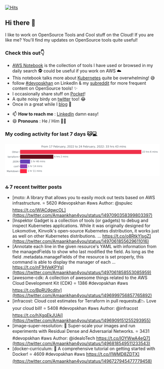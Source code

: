 [![Hits](https://hits.seeyoufarm.com/api/count/incr/badge.svg?url=https%3A%2F%2Fgithub.com%2Fakhan4u%2Fhit-counter&count_bg=%2379C83D&title_bg=%23555555&icon=&icon_color=%23E7E7E7&title=visits&edge_flat=false)](https://hits.seeyoufarm.com)

## Hi there 👋

I like to work on OpenSource Tools and Cool stuff on the Cloud! If you are like me? You'll find my updates on OpenSource tools quite useful!

### Check this out👇

* [AWS Notebook](https://histre.com/public/notebooks/dnllyanu/aws/) is the collection of tools I have used or browsed in my daily search 🕵️ could be useful if you work on AWS ☁️
* This notebook talks more about [Kubernetes](https://histre.com/public/notebooks/6uxdvo3y/kubernetes/) quite be overwhelming! 😅
* follow [#devopskhan](https://www.linkedin.com/feed/hashtag/devopskhan/) on LinkedIn & my [subreddit](https://www.reddit.com/r/devopskhan/) for more frequent content on OpenSource tools! ✨
* I occasionally share stuff on [Pocket](https://getpocket.com/@ej6g8d1dp2829A16a9Tf5d4T6bAMp3d8791rejDe86yem3bm4e14ex4fT4dluk29)!
* A quite noisy birdy on [twitter](https://twitter.com/Amaankhan4you) too! 😂
* Once in a great while I [blog](https://linuxparrot.com/) 😬


- 📫 **How to reach me** : [LinkedIn](https://www.linkedin.com/in/amaan-khan-linux-ninja) damn easy!
- 😄 **Pronouns** : He / Him 🤷‍♂️

### My coding activity for last 7 days 🐱💻

<img src="https://github.com/akhan4u/akhan4u/blob/main/images/stat.svg" alt="Amaan's Wakatime Activity!"/>

### 🔝 7 recent twitter posts
<!-- DEVDOJO:START -->
- [moto: A library that allows you to easily mock out tests based on AWS infrastructure.
⭐️ 5620
#devopskhan #aws
Author: @spulec
https://t.co/WlACdgwcOL](https://twitter.com/Amaankhan4you/status/1497090358399803397)
- [Inspektor Gadget is a collection of tools &lpar;or gadgets&rpar; to debug and inspect Kubernetes applications. While it was originally designed for Lokomotive, Kinvolk&#39;s open-source Kubernetes distribution, it works just as well on other Kubernetes distributions. … https://t.co/o8RtkYlsgZ](https://twitter.com/Amaankhan4you/status/1497061855629611016)
- [Annotate each line in the given resource&#39;s YAML with information from the managedFields to show who last modified the field. As long as the field .metadata.manageFields of the resource is set properly, this command is able to display the manager of each … https://t.co/nF1HVeKPYg](https://twitter.com/Amaankhan4you/status/1497061858553085959)
- [awesome-cdk: A collection of awesome things related to the AWS Cloud Development Kit &lpar;CDK&rpar;
⭐️ 1386
#devopskhan #aws
https://t.co/BpRU9cdjty](https://twitter.com/Amaankhan4you/status/1496999756857765892)
- [infracost: Cloud cost estimates for Terraform in pull requests💰📉 Love your cloud bill!
⭐️ 5408
#devopskhan #aws
Author: @infracost
https://t.co/hXgqEkJUAi](https://twitter.com/Amaankhan4you/status/1496909151255293955)
- [image-super-resolution: 🔎 Super-scale your images and run experiments with Residual Dense and Adversarial Networks.
⭐️ 3431
#devopskhan #aws
Author: @idealoTech
https://t.co/IOYWwA4eQ7](https://twitter.com/Amaankhan4you/status/1496818549511233543)
- [docker-curriculum: :dolphin: A comprehensive tutorial on getting started with Docker!
⭐️ 4609
#devopskhan #aws
https://t.co/l1WMD8ZDTX](https://twitter.com/Amaankhan4you/status/1496727945477779458)
<!-- DEVDOJO:END -->

<!-- ![Amaan's GitHub stats](https://github-readme-stats.vercel.app/api?username=akhan4u&count_private=true&show_icons=true&hide=contribs) -->
